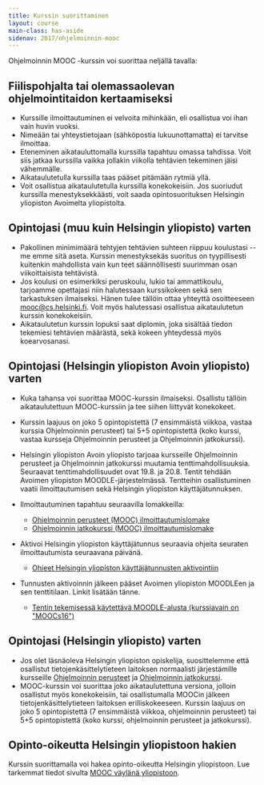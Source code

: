 ```yaml
---
title: Kurssin suorittaminen
layout: course
main-class: has-aside
sidenav: 2017/ohjelmoinnin-mooc
---
```


Ohjelmoinnin MOOC -kurssin voi suorittaa neljällä tavalla:

## Fiilispohjalta tai olemassaolevan ohjelmointitaidon kertaamiseksi

- Kurssille ilmoittautuminen ei velvoita mihinkään, eli osallistua voi ihan vain huvin vuoksi. 
- Nimeään tai yhteystietojaan (sähköpostia lukuunottamatta) ei tarvitse ilmoittaa. 
- Eteneminen aikatauluttomalla kurssilla tapahtuu omassa tahdissa. Voit siis jatkaa kurssilla vaikka jollakin viikolla tehtävien tekeminen jäisi vähemmälle.
- Aikataulutetulla kurssilla taas pääset pitämään rytmiä yllä.
- Voit osallistua aikataulutetulla kurssilla konekokeisiin. Jos suoriudut kurssilla menestyksekkäästi, voit saada opintosuorituksen Helsingin yliopiston Avoimelta yliopistolta.

## Opintojasi (muu kuin Helsingin yliopisto) varten

- Pakollinen minimimäärä tehtyjen tehtävien suhteen riippuu koulustasi -- me emme sitä aseta. Kurssin menestyksekäs suoritus on tyypillisesti kuitenkin mahdollista vain kun teet säännöllisesti suurimman osan viikoittaisista tehtävistä.
- Jos koulusi on esimerkiksi peruskoulu, lukio tai ammattikoulu, tarjoamme opettajasi niin halutessaan kurssikokeen sekä sen tarkastuksen ilmaiseksi. Hänen tulee tällöin ottaa yhteyttä osoitteeseen <mooc@cs.helsinki.fi>. Voit myös halutessasi osallistua aikataulutetun kurssin konekokeisiin.
- Aikataulutetun kurssin lopuksi saat diplomin, joka sisältää tiedon tekemiesi tehtävien määrästä, sekä kokeen yhteydessä myös koearvosanasi.

## Opintojasi (Helsingin yliopiston Avoin yliopisto) varten

- Kuka tahansa voi suorittaa MOOC-kurssin ilmaiseksi. Osallistu tällöin aikataulutettuun MOOC-kurssiin ja tee siihen liittyvät konekokeet. 
- Kurssin laajuus on joko 5 opintopistettä (7 ensimmäistä viikkoa, vastaa kurssia Ohjelmoinnin perusteet) tai 5+5 opintopistettä (koko kurssi, vastaa kursseja Ohjelmoinnin perusteet ja Ohjelmoinnin jatkokurssi).

- Helsingin yliopiston Avoin yliopisto tarjoaa kursseille Ohjelmoinnin perusteet ja Ohjelmoinnin jatkokurssi muutamia tenttimahdollisuuksia. Seuraavat tenttimahdollisuudet ovat 19.8. ja 20.8. Tentit tehdään Avoimen yliopiston MOODLE-järjestelmässä. Tentteihin osallistuminen vaatii ilmoittautumisen sekä Helsingin yliopiston käyttäjätunnuksen.

- Ilmoittautuminen tapahtuu seuraavilla lomakkeilla:

  - <a href="https://www.avoin.helsinki.fi/palvelut/ilmo/index.aspx?id=23420" target="_blank" onclick="ga('send', 'event', 'link', 'click', 'outbound-ohpe-avoin-ilmoittautuminen')">Ohjelmoinnin perusteet (MOOC) ilmoittautumislomake</a> 
  - <a href="https://www.avoin.helsinki.fi/palvelut/ilmo/index.aspx?id=23422" target="_blank" onclick="ga('send', 'event', 'link', 'click', 'outbound-ohja-avoin-ilmoittautuminen')">Ohjelmoinnin jatkokurssi (MOOC) ilmoittautumislomake</a> 

- Aktivoi Helsingin yliopiston käyttäjätunnus seuraavia ohjeita seuraten ilmoittautumista seuraavana päivänä.

  - <a href="https://helpdesk.it.helsinki.fi/ohjeet/kirjautuminen-ja-yhteydet/kayttajatunnus/ohjeet-yliopiston-kayttajatunnuksen-aktivointiin" target="_blank" onclick="ga('send', 'event', 'link', 'click', 'outbound-tunnuksen-aktivointi')">Ohjeet Helsingin yliopiston käyttäjätunnusten aktivointiin</a> 

- Tunnusten aktivoinnin jälkeen pääset Avoimen yliopiston MOODLEen ja sen tenttitilaan. Linkit lisätään tänne.

  - <a href="https://moodle.helsinki.fi/course/view.php?id=22330" target="_blank" onclick="ga('send', 'event', 'link', 'click', 'outbound-moodle')">Tentin tekemisessä käytettävä MOODLE-alusta (kurssiavain on "MOOCs16")</a> 

   
## Opintojasi (Helsingin yliopisto) varten

- Jos olet läsnäoleva Helsingin yliopiston opiskelija, suosittelemme että osallistut tietojenkäsittelytieteen laitoksen normaalisti järjestämille kursseille <a href="http://www.cs.helsinki.fi/courses/581325/" target="_blank" onclick="ga('send', 'event', 'link', 'click', 'outbound-ohpe')">Ohjelmoinnin perusteet</a> ja <a href="http://www.cs.helsinki.fi/courses/582103/" target="_blank" onclick="ga('send', 'event', 'link', 'click', 'outbound-ohja')">Ohjelmoinnin jatkokurssi</a>.
- MOOC-kurssin voi suorittaa joko aikataulutettuna versiona, jolloin osallistut myös konekokeisiin, tai osallistumalla MOOCin jälkeen tietojenkäsittelytieteen laitoksen erilliskokeeseen. Kurssin laajuus on joko 5 opintopistettä (7 ensimmäistä viikkoa, ohjelmoinnin perusteet) tai 5+5 opintopistettä (koko kurssi, ohjelmoinnin perusteet ja jatkokurssi).

## Opinto-oikeutta Helsingin yliopistoon hakien

Kurssin suorittamalla voi hakea opinto-oikeutta Helsingin yliopistoon. Lue tarkemmat tiedot sivulta [MOOC väylänä yliopistoon](opinto-oikeus.html).

